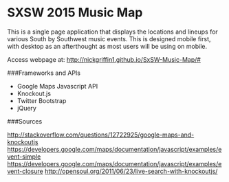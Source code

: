 SXSW 2015 Music Map
===================

This is a single page application that displays the locations and lineups for various South by Southwest music events. This is designed mobile first, with desktop as an afterthought as most users will be using on mobile. 

Access webpage at: http://nickgriffin1.github.io/SxSW-Music-Map/# 

###Frameworks and APIs
* Google Maps Javascript API
* Knockout.js
* Twitter Bootstrap
* jQuery

###Sources

http://stackoverflow.com/questions/12722925/google-maps-and-knockoutjs
https://developers.google.com/maps/documentation/javascript/examples/event-simple
https://developers.google.com/maps/documentation/javascript/examples/event-closure
http://opensoul.org/2011/06/23/live-search-with-knockoutjs/